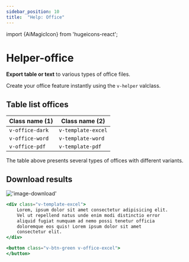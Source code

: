 ```yaml
---
sidebar_position: 10
title:  "Help: Office"
---
```


import {AiMagicIcon} from 'hugeicons-react';

# Helper-office <AiMagicIcon className='icon' />

**Export table or text** to various types of office files.

Create your office feature instantly using the `v-helper` valclass.


## Table list offices

| Class name (1)  | Class name (2) |
|---------------------|-------------------|
| `v-office-dark`      | `v-template-excel` | 
| `v-office-word`     | `v-template-word` | 
| `v-office-pdf`     | `v-template-pdf` | 

The table above presents several types of offices with different variants.

## Download results
!['image-download'](/img/download.png)

``` jsx title="index.html"
<div class="v-template-excel">
    Lorem, ipsum dolor sit amet consectetur adipisicing elit. 
    Vel ut repellend natus unde enim modi distinctio error 
    aliquid fugiat numquam ad nemo possi tenetur officia 
    doloremque eos quis! Lorem ipsum dolor sit amet 
    consectetur elit. 
</div>

<button class="v-btn-green v-office-excel">
</button>

```